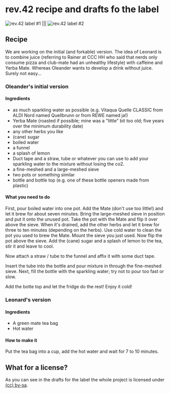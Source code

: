 rev.42 recipe and drafts fo the label
=====================================
![rev.42 label #1](http://ole.halde.0l3.de/rev42/versions/etikett_senkrecht_bash_rageguy_pathed.svg "rev.42 label #1") ||| ![rev.42 label #2](http://files.caracl.de/rev42/cover-clean-490.png "rev.42 label #2")

Recipe
------
We are working on the initial (and forkable) version.
The idea of Leonard is to combine juice (referring to Rainer at CCC HH who
said that nerds only consume pizza and club-mate had an unhealthy lifestyle)
with caffeine and Yerba Mate. Whereas Oleander wants to develop a drink
without juice. Surely not easy...

### Oleander's __initial__ version ###

#### Ingredients ####

* as much sparkling water as possible (e.g. Vitaqua Quelle CLASSIC from ALDI Nord named Quellbrunn or from REWE named ja!)
* Yerba Mate (roasted if possible; mine was a "little" bit too old; five years over the minimum durability date)
* any other herbs you like
* (cane) sugar
* boiled water
* a funnel
* a splash of lemon
* Duct tape and a straw, tube or whatever you can use to add your sparkling
  water to the  mixture without losing the co2.
* a fine-meshed and a large-meshed sieve
* two pots or something similar
* bottle and bottle top (e.g. one of these bottle openers made from plastic)

#### What you need to do ####
First, pour boiled water into one pot. Add the Mate (don't use too little!)
and let it brew for about seven minutes. Bring the large-meshed sieve in
position and put it onto the unused pot. Take the pot with the Mate and flip
it over above the sieve. When it's drained, add the other herbs and let it
brew for three to ten minutes (depending on the herbs).  Use cold water to
clean the pot you used to brew the Mate. Mount the sieve you just used. Now
flip the pot above the sieve.  Add the (cane) sugar and a splash of lemon to
the tea, stir it and leave to cool.

Now attach a straw / tube to the funnel and affix it with some duct tape.

Insert the tube into the bottle and pour mixture in through the fine-meshed
sieve. Next, fill the bottle with the sparkling water; try not to pour too
fast or slow.

Add the botte top and let the fridge do the rest!
Enjoy it cold!

### Leonard's version ###
#### Ingredients ####
* A green mate tea bag
* Hot water

#### How to make it ####
Put the tea bag into a cup, add the hot water and wait for 7 to 10 minutes.

What for a license?
-------------------
As you can see in the drafts for the label the whole project is licensed under
[(cc) by-sa](http://creativecommons.org/licenses/by-sa/3.0).
